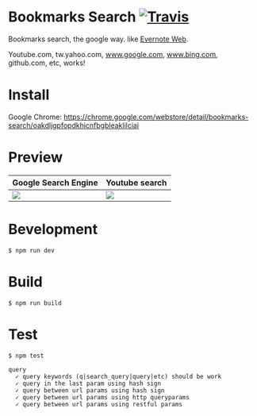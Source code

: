 # Bookmarks Search [![Travis](https://img.shields.io/travis/Pleasurazy/bookmarks.search.svg)](https://travis-ci.org/Pleasurazy/bookmarks.search)

Bookmarks search, the google way. like [Evernote Web](http://i.imgur.com/IeaQO08.jpg).

Youtube.com, tw.yahoo.com, www.google.com, www.bing.com, github.com, etc, works!

# Install

Google Chrome: https://chrome.google.com/webstore/detail/bookmarks-search/oakdljgpfopdkhicnfbgbleaklilciai

# Preview

Google Search Engine | Youtube search
--- | ---
![](http://i.imgur.com/3vtk3V1.jpg) | ![](http://i.imgur.com/zKYnF3b.jpg)

# Bevelopment

```shell
$ npm run dev
```

# Build

```shell
$ npm run build
```

# Test

```shell
$ npm test
```

```
query
  ✓ query keywords (q|search_query|query|etc) should be work
  ✓ query in the last param using hash sign
  ✓ query between url params using hash sign
  ✓ query between url params using http queryparams
  ✓ query between url params using restful params
```

